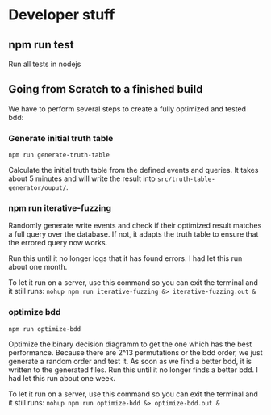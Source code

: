 # Developer stuff

## npm run test
Run all tests in nodejs


## Going from Scratch to a finished build

We have to perform several steps to create a fully optimized and tested bdd:

### Generate initial truth table

`npm run generate-truth-table`

Calculate the initial truth table from the defined events and queries.
It takes about 5 minutes and will write the result into `src/truth-table-generator/ouput/`.

### npm run iterative-fuzzing

Randomly generate write events and check if their optimized result matches a full query over the database.
If not, it adapts the truth table to ensure that the errored query now works.

Run this until it no longer logs that it has found errors. I had let this run about one month.

To let it run on a server, use this command so you can exit the terminal and it still runs:
`nohup npm run iterative-fuzzing &> iterative-fuzzing.out &`

### optimize bdd

`npm run optimize-bdd`

Optimize the binary decision diagramm to get the one which has the best performance.
Because there are 2^13 permutations or the bdd order, we just generate a random order and test it.
As soon as we find a better bdd, it is written to the generated files.
Run this until it no longer finds a better bdd. I had let this run about one week.

To let it run on a server, use this command so you can exit the terminal and it still runs:
`nohup npm run optimize-bdd &> optimize-bdd.out &`
